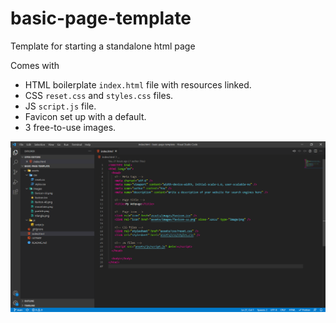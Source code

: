 # basic-page-template

Template for starting a standalone html page

Comes with

- HTML boilerplate `index.html` file with resources linked.
- CSS `reset.css` and `styles.css` files.
- JS `script.js` file.
- Favicon set up with a default.
- 3 free-to-use images.

![Project screenshot](./screenshot.png "Screenshot of template file structure in VS Code")
